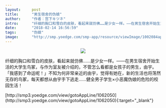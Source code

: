 ```yaml
---
layout:     post
title:      "男生宿舍的伪娘"
author:     "作者：宫下キツネ"
intro:      "纤细的胸口和雪白的皮肤，看起来就仿佛……是少女一样。——在男生宿舍开始生活的大学生鸟冢，与作为室友被介绍的，不管怎么看都是女孩子的男生，由宇。「我感到了命运呢！」不知为何非常亲近的由宇，觉得有她在，新的生活也将荡然无存的鸟冢，每天都想从由宇手下逃走……健全男子学生×小恶魔伪娘的危险的校园生活！"
date:       "2018-02-14 16:56:59"
tags:       "伪娘"
image:      "http://smp.yoedge.com/smp-app/resource/viewImage/1002084appline.png"
---
```

<div style="text-align: center">
<p><img src="http://smp.yoedge.com/smp-app/resource/viewImage/1002084appline.png"/></p>
</div>
<p class="post-meta">
<span>纤细的胸口和雪白的皮肤，看起来就仿佛……是少女一样。——在男生宿舍开始生活的大学生鸟冢，与作为室友被介绍的，不管怎么看都是女孩子的男生，由宇。「我感到了命运呢！」不知为何非常亲近的由宇，觉得有她在，新的生活也将荡然无存的鸟冢，每天都想从由宇手下逃走……健全男子学生×小恶魔伪娘的危险的校园生活！</span>
</p>
[http://smp3.yoedge.com/view/gotoAppLine/1062050](http://smp3.yoedge.com/view/gotoAppLine/1062050){:target="_blank"}


